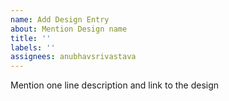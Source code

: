 ```yaml
---
name: Add Design Entry
about: Mention Design name
title: ''
labels: ''
assignees: anubhavsrivastava
---
```


Mention one line description and link to the design
